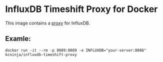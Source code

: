 # InfluxDB Timeshift Proxy for Docker

This image contains a [proxy](https://github.com/kcninja/influxdb-timeshift-proxy) for InfluxDB.

## Examle:

```
docker run -it --rm -p 8089:8089 -e INFLUXDB="your-server:8086" kcninja/influxdb-timeshift-proxy
```
